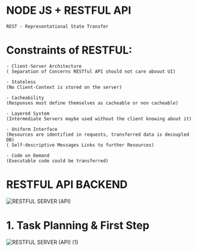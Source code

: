 # NODE JS + RESTFUL API
    REST - Representational State Transfer

# Constraints of RESTFUL:

    - Client-Server Architecture
    ( Separation of Concerns RESTful API should not care abouut UI)

    - Stateless
    (No Client-Context is stored on the server)

    - Cacheability
    (Responses must define themselves as cacheable or non cacheable)

    - Layered System
    (Intermediate Servers maybe used without the client knowing about it)

    - Uniform Interface
    (Resources are identified in requests, transferred data is decoupled DB)
    ( Self-descriptive Messages Links to further Resources)

    - Code on Demand
    (Executable code could be transferred)

# RESTFUL API BACKEND
    
![RESTFUL SERVER (API)](https://github.com/NithinU2802/NODEJS_RESTFUL/assets/106614289/6291c016-bece-44d3-8605-5e57c913e112)

# 1. Task Planning & First Step

![RESTFUL SERVER (API) (1)](https://github.com/NithinU2802/NODEJS_RESTFUL/assets/106614289/1c350902-5478-451a-85b9-5a19cda90aa8)


